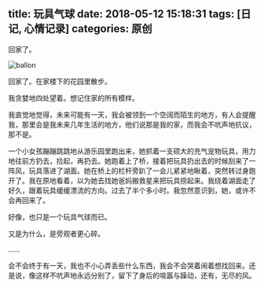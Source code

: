 title: 玩具气球
date: 2018-05-12 15:18:31
tags: [日记, 心情记录]
categories: 原创
---

回家了。

<!-- more -->

![ballon](https://ws1.sinaimg.cn/large/006tKfTcgy1fr8l8cgkffj30dw0dwdre.jpg)

回家了。在家楼下的花园里散步。

我贪婪地四处望着。想记住家的所有模样。

我直觉地觉得，未来可能有一天，我会被领到一个空阔而陌生的地方，有人会提醒我，那里会是我未来几年生活的地方，他们说那是我的家，而我会不吭声地抗议，那不是。

一个小女孩蹦蹦跳跳地从游乐园里跑出来，她抓着一支硕大的充气宠物玩具，用力地往前方扔去，捡起，再扔去。她跑着上了桥，接着把玩具扔出去的时候刮来了一阵风，玩具落进了湖面。她在桥上的栏杆旁趴了一会儿紧紧地瞅着，突然转过身跑开了。我在原地看着，以为她去找她爸妈搬救星来把玩具捞起来。我绕着湖面走了好久，跟着玩具缓缓漂流的方向。过去了半个多小时。我忽然意识到，她，或许不会再回来了。

好像，也只是一个玩具气球而已。

又是为什么，是旁观者更心碎。

......

会不会终于有一天，我也不小心弄丢些什么东西，我会不会哭着闹着想找回来。还是说，像这样不吭声地永远分别了，留下了身后的喧嚣与躁动，还有，无尽的风。